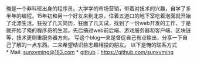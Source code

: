 俺是一个非科班出身的程序员。大学学的市场营销，带着对技术的兴趣，自学了多半年的编程。15年初和另一个好友来到北京，住着五道口的地下室吃着泡面就开始了北漂生活。狂投了几天简历，狂面了几天试，找到了一份web开发的工作，于是就开始了俺的程序员的生涯。先后搞过web前后端、游戏服务器和客户端、区块链等，技术更侧重服务器方向。
写这个blog一来是督促自己有点输出，分享一下自己了解的一点东西。二来希望结识些志趣相投的朋友。
以下是俺的联系方式
* Mail: sunxvming@163.com
* [github](https://github.com/sunxvming)：https://github.com/sunxvming


